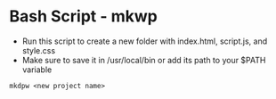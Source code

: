 # Bash Script - mkwp

- Run this script to create a new folder with index.html, script.js, and style.css
- Make sure to save it in /usr/local/bin or add its path to your $PATH variable

`mkdpw <new project name>`
